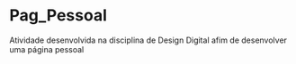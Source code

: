 # Pag_Pessoal
Atividade desenvolvida na disciplina de Design Digital afim de desenvolver uma página pessoal
